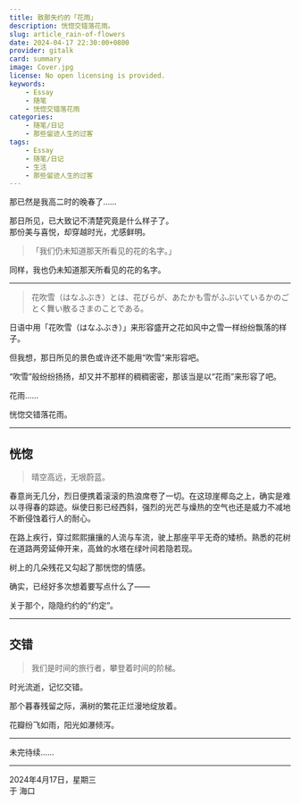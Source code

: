 ```yaml
---
title: 致那失约的「花雨」　
description: 恍惚交错落花雨。
slug: article_rain-of-flowers
date: 2024-04-17 22:30:00+0800
provider: gitalk
card: summary
image: Cover.jpg
license: No open licensing is provided.
keywords:
    - Essay
    - 随笔
    - 恍惚交错落花雨
categories:
    - 随笔/日记
    - 那些留迹人生的过客
tags:
    - Essay
    - 随笔/日记
    - 生活
    - 那些留迹人生的过客
---
```


那已然是我高二时的晚春了……

那日所见，已大致记不清楚究竟是什么样子了。  
那份美与喜悦，却穿越时光，尤感鲜明。

> 「我们仍未知道那天所看见的花的名字。」

同样，我也仍未知道那天所看见的花的名字。

**********

> 花吹雪（はなふぶき）とは、花びらが、あたかも雪がふぶいているかのごとく舞い散るさまのことである。

日语中用「花吹雪（はなふぶき）」来形容盛开之花如风中之雪一样纷纷飘落的样子。

但我想，那日所见的景色或许还不能用“吹雪”来形容吧。

“吹雪”般纷纷扬扬，却又并不那样的稠稠密密，那该当是以“花雨”来形容了吧。


花雨……

恍惚交错落花雨。

**********

## 恍惚

> 晴空高远，无垠蔚蓝。

春意尚无几分，烈日便携着滚滚的热浪席卷了一切。在这琼崖椰岛之上，确实是难以寻得春的踪迹。纵使日影已经西斜，强烈的光芒与燥热的空气也还是威力不减地不断侵蚀着行人的耐心。

在路上疾行，穿过熙熙攘攘的人流与车流，驶上那座平平无奇的矮桥。熟悉的花树在道路两旁延伸开来，高耸的水塔在绿叶间若隐若现。

树上的几朵残花又勾起了那恍惚的情感。

确实，已经好多次想着要写点什么了——

关于那个，隐隐约约的“约定”。

**********

## 交错

> 我们是时间的旅行者，攀登着时间的阶梯。

时光流逝，记忆交错。

那个暮春残留之际，满树的繁花正烂漫地绽放着。

花瓣纷飞如雨，阳光如瀑倾泻。

**********

未完待续……

**********

2024年4月17日，星期三  
于 海口



